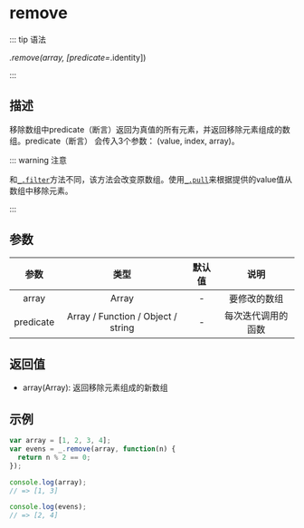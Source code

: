# remove

::: tip 语法

_.remove(array, [predicate=_.identity])

:::

## 描述

移除数组中predicate（断言）返回为真值的所有元素，并返回移除元素组成的数组。predicate（断言） 会传入3个参数： (value, index, array)。

::: warning 注意

和[`_.filter`](/Collection/filter)方法不同，该方法会改变原数组。使用[`_.pull`](/Array/pull)来根据提供的value值从数组中移除元素。

:::

## 参数

|   参数    |                类型                | 默认值 |        说明        |
| :-------: | :--------------------------------: | :----: | :----------------: |
|   array   |               Array                |   -    |    要修改的数组    |
| predicate | Array / Function / Object / string |   -    | 每次迭代调用的函数 |

## 返回值

+ array(Array): 返回移除元素组成的新数组

## 示例

```js
var array = [1, 2, 3, 4];
var evens = _.remove(array, function(n) {
  return n % 2 == 0;
});

console.log(array);
// => [1, 3]

console.log(evens);
// => [2, 4]
```
